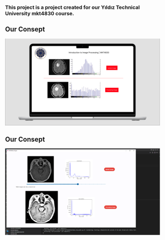 ### This project is a project created for our Yıldız Technical University mkt4830 course.


## Our Consept
![main_screen](./images/ui/main_screen.png)

## Our Consept
![main_screen_finish](./images/ui/main_screen_finish.PNG)